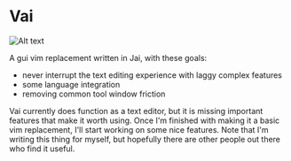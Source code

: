 # Vai

![Alt text]("screenshot.png" "screenshot")

A gui vim replacement written in Jai, with these goals: 

<ul>
    <li>never interrupt the text editing experience with laggy complex features</li>
    <li>some language integration</li>
    <li>removing common tool window friction</li>
</ul>

Vai currently does function as a text editor, but it is missing important features that make it worth using. Once I'm finished with making it a basic vim replacement, I'll start working on some nice features. Note that I'm writing this thing for myself, but hopefully there are other people out there who find it useful.

